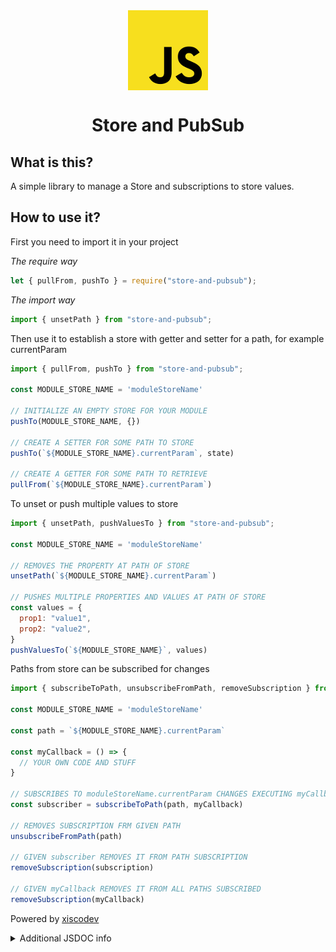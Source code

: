 <div style="display: -ms-flexbox; display: -webkit-flex; display: flex; -webkit-flex-direction: row; -ms-flex-direction: row; flex-direction: row; -webkit-flex-wrap: wrap; -ms-flex-wrap: wrap; flex-wrap: wrap; -webkit-justify-content: center; -ms-flex-pack: center; justify-content: center; -webkit-align-content: center; -ms-flex-line-pack: center; align-content: center; -webkit-align-items: center; -ms-flex-align: center; align-items: center;">
  <img style="-webkit-order: 0; -ms-flex-order: 0; order: 0; -webkit-flex: 0 1 auto; -ms-flex: 0 1 auto; flex: 0 1 auto; -webkit-align-self: auto; -ms-flex-item-align: auto; align-self: auto;" src="icon.png" />
</div>

<h1 style="text-align:center;">Store and PubSub</h1>

## What is this?

A simple library to manage a Store and subscriptions to store values.

## How to use it?

First you need to import it in your project

*The require way*

```js
let { pullFrom, pushTo } = require("store-and-pubsub");
```

*The import way*

```js
import { unsetPath } from "store-and-pubsub";
```

Then use it to establish a store with getter and setter for a path, for example currentParam

```js
import { pullFrom, pushTo } from "store-and-pubsub";

const MODULE_STORE_NAME = 'moduleStoreName'

// INITIALIZE AN EMPTY STORE FOR YOUR MODULE
pushTo(MODULE_STORE_NAME, {})

// CREATE A SETTER FOR SOME PATH TO STORE
pushTo(`${MODULE_STORE_NAME}.currentParam`, state)

// CREATE A GETTER FOR SOME PATH TO RETRIEVE
pullFrom(`${MODULE_STORE_NAME}.currentParam`)
```

To unset or push multiple values to store

```js
import { unsetPath, pushValuesTo } from "store-and-pubsub";

const MODULE_STORE_NAME = 'moduleStoreName'

// REMOVES THE PROPERTY AT PATH OF STORE
unsetPath(`${MODULE_STORE_NAME}.currentParam`)

// PUSHES MULTIPLE PROPERTIES AND VALUES AT PATH OF STORE
const values = {
  prop1: "value1",
  prop2: "value2",
}
pushValuesTo(`${MODULE_STORE_NAME}`, values)
```

Paths from store can be subscribed for changes

```js
import { subscribeToPath, unsubscribeFromPath, removeSubscription } from "store-and-pubsub";

const MODULE_STORE_NAME = 'moduleStoreName'

const path = `${MODULE_STORE_NAME}.currentParam`

const myCallback = () => {
  // YOUR OWN CODE AND STUFF
}

// SUBSCRIBES TO moduleStoreName.currentParam CHANGES EXECUTING myCallback
const subscriber = subscribeToPath(path, myCallback)

// REMOVES SUBSCRIPTION FRM GIVEN PATH
unsubscribeFromPath(path)

// GIVEN subscriber REMOVES IT FROM PATH SUBSCRIPTION
removeSubscription(subscription)

// GIVEN myCallback REMOVES IT FROM ALL PATHS SUBSCRIBED
removeSubscription(myCallback)
```

Powered by [xiscodev](https://xisco.dev)

<details>
<summary>Additional JSDOC info</summary>

### JSDOC

<!-- Generated by documentation.js. Update this documentation by updating the source code. -->

##### Table of Contents

*   [pullFrom](#pullfrom)
    *   [Parameters](#parameters)
*   [pushTo](#pushto)
    *   [Parameters](#parameters-1)
*   [pushValuesTo](#pushvaluesto)
    *   [Parameters](#parameters-2)
*   [unsetPath](#unsetpath)
    *   [Parameters](#parameters-3)
*   [subscribeToPath](#subscribetopath)
    *   [Parameters](#parameters-4)
*   [unsubscribeFromPath](#unsubscribefrompath)
    *   [Parameters](#parameters-5)
*   [removeSubscription](#removesubscription)
    *   [Parameters](#parameters-6)

#### pullFrom

Retrieves value from stored path.

Type: [Function](https://developer.mozilla.org/docs/Web/JavaScript/Reference/Statements/function)

##### Parameters

*   `path` **[string](https://developer.mozilla.org/docs/Web/JavaScript/Reference/Global_Objects/String)** locator string path to store

Returns **any** can be anything stored at given path, anythng stored returns undefined

#### pushTo

Push value to path and notify if could publish.

Type: [Function](https://developer.mozilla.org/docs/Web/JavaScript/Reference/Statements/function)

##### Parameters

*   `path` **[string](https://developer.mozilla.org/docs/Web/JavaScript/Reference/Global_Objects/String)** locator string path to store
*   `newValue` **any** the value to push
*   `forceUpdate`   (optional, default `false`)

#### pushValuesTo

Push value to path.

Type: [Function](https://developer.mozilla.org/docs/Web/JavaScript/Reference/Statements/function)

##### Parameters

*   `path` **[string](https://developer.mozilla.org/docs/Web/JavaScript/Reference/Global_Objects/String)** locator string path to store
*   `values` **[object](https://developer.mozilla.org/docs/Web/JavaScript/Reference/Global_Objects/Object)** contains multiple keys and values to be pushed to store

#### unsetPath

Removes path stored.

Type: [Function](https://developer.mozilla.org/docs/Web/JavaScript/Reference/Statements/function)

##### Parameters

*   `path` **[string](https://developer.mozilla.org/docs/Web/JavaScript/Reference/Global_Objects/String)** locator string path to store

Returns **[boolean](https://developer.mozilla.org/docs/Web/JavaScript/Reference/Global_Objects/Boolean)** true if unset has been effective, otherwise returns false

#### subscribeToPath

Subscribes to stored path changes with given callback.

Type: [Function](https://developer.mozilla.org/docs/Web/JavaScript/Reference/Statements/function)

##### Parameters

*   `path` **[string](https://developer.mozilla.org/docs/Web/JavaScript/Reference/Global_Objects/String)** locator string path to store
*   `callback`  

Returns **any** reference to be used to single unsubscribe

#### unsubscribeFromPath

Unsubscribe from given paths were has subscribed.

Type: [Function](https://developer.mozilla.org/docs/Web/JavaScript/Reference/Statements/function)

##### Parameters

*   `path` **[string](https://developer.mozilla.org/docs/Web/JavaScript/Reference/Global_Objects/String)** locator string path to store

#### removeSubscription

Unsubscribe from all paths were callback or subscriber has subscribed.

Type: [Function](https://developer.mozilla.org/docs/Web/JavaScript/Reference/Statements/function)

##### Parameters

*   `callbackOrSubscriber` **([Function](https://developer.mozilla.org/docs/Web/JavaScript/Reference/Statements/function) | [object](https://developer.mozilla.org/docs/Web/JavaScript/Reference/Global_Objects/Object))** to unsubscribe

